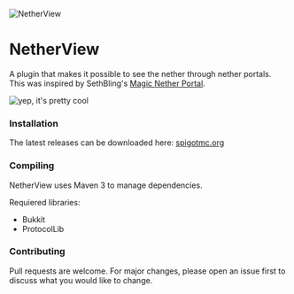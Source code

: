 ![NetherView](https://i.imgur.com/XxMX4D3.png)
# NetherView
A plugin that makes it possible to see the nether through nether portals.  
This was inspired by SethBling's [Magic Nether Portal](https://www.youtube.com/watch?v=xewQL6CkMWI).

![yep, it's pretty cool](art/nether-view-demo.gif)

### Installation
The latest releases can be downloaded here: [spigotmc.org](https://www.spigotmc.org/resources/nether-view.78885/)

### Compiling
NetherView uses Maven 3 to manage dependencies.

Requiered libraries:
- Bukkit
- ProtocolLib

### Contributing

Pull requests are welcome. For major changes, please open an issue first to discuss what you would like to change.

